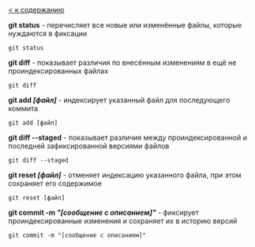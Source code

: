 [< к содержанию](readme.md)

**git status** - перечисляет все новые или изменённые файлы, которые нуждаются в фиксации

```bash=
git status
```

**git diff** - показывает различия по внесённым изменениям в ещё не проиндексированных файлах

```bash=
git diff
```

**git add *[файл]*** - индексирует указанный файл для последующего коммита

```bash=
git add [файл]
```

**git diff --staged** - показывает различия между проиндексированной и последней зафиксированной версиями файлов

```bash=
git diff --staged
```

**git reset *[файл]*** - отменяет индексацию указанного файла, при этом сохраняет его содержимое

```bash=
git reset [файл]
```

**git commit -m *"[сообщение с описанием]"*** - фиксирует проиндексированные изменения и сохраняет их в историю версий

```bash=
git commit -m "[сообщение с описанием]"
```